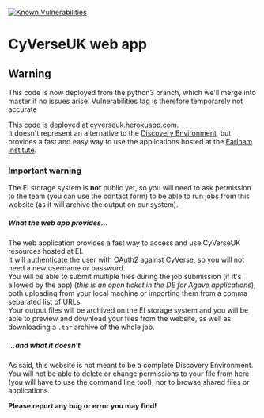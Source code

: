     
[![Known Vulnerabilities](https://snyk.io//test/github/cyverseuk/cyverse_website/badge.svg?targetFile=requirements.txt)](https://snyk.io//test/github/cyverseuk/cyverse_website?targetFile=requirements.txt)

  

# CyVerseUK web app

## Warning
This code is now deployed from the python3 branch, which we'll merge into master if no issues arise. Vulnerabilities tag is therefore temporarely not accurate

This code is deployed at <a href="https://cyverseuk.herokuapp.com/">cyverseuk.herokuapp.com</a>.  
It doesn't represent an alternative to the <a href="https://de.cyverse.org/de/">Discovery Environment</a>, but provides a fast and easy way to use the applications hosted at the <a href="http://www.earlham.ac.uk/">Earlham Institute</a>.  

### Important warning

The EI storage system is **not** public yet, so you will need to ask permission to the team (you can use the contact form) to be able to run jobs from this website (as it will archive the output on our system).

##### What the web app provides...

The web application provides a fast way to access and use CyVerseUK resources hosted at EI.  
It will authenticate the user with OAuth2 against CyVerse, so you will not need a new username or password.  
You will be able to submit multiple files during the job submission (if it's allowed by the app) (_this is an open ticket in the DE for Agave applications_), both uploading from your local machine or importing them from a comma separated list of URLs.  
Your output files will be archived on the EI storage system and you will be able to preview and download your files from the website, as well as downloading a `.tar` archive of the whole job.

##### ...and what it doesn't

As said, this website is not meant to be a complete Discovery Environment. You will not be able to delete or change permissions to your file from here (you will have to use the command line tool), nor to browse shared files or applications.

**Please report any bug or error you may find!**

